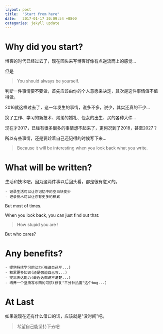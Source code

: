 ```yaml
---
layout: post
title:  "Start from here"
date:   2017-01-17 20:09:54 +0800
categories: jekyll update
---
```


# Why did you start? #

博客的时代已经过去了，现在回头来写博客好像有点逆流而上的感觉...

但是

>You should always be yourself.

判断一件事情要不要做，首先应该由你的个人意愿来决定，其次是这件事情值不值得做。

2016就这样过去了，这一年发生的事情，说多不多，说少，其实还真的不少...

换了工作、学习的新技术、弟弟的婚礼、侄女的出生、买的各种大件...

现在才2017，已经有很多很多的事情想不起来了，更何况到了2018，甚至2027？

所以有些事情，还是要趁着自己还记得的时候写下来...

>Because it will be interesting when you look back what you write.

# What will be written? #

生活和技术吧，因为这两件事以后回头看，都是很有意义的。

	- 记录生活可以让你记忆中的空白块变少
	- 记录技术可以让你有更多的积累

But most of times.

When you look back, you can just find out that:

>How stupid you are !

But who cares?

# Any benefits? #

	- 提供持续学习的动力(强迫自己写...)
	- 积累更多知识(还是强迫自己写...)
	- 提高表达能力(最近话都说不清楚...)
	- 培养一个坚持写东西的习惯(修复"三分钟热度"这个bug...)

# At Last #

如果说现在还有什么借口的话，应该就是"没时间"吧。

>希望自己能坚持下去吧